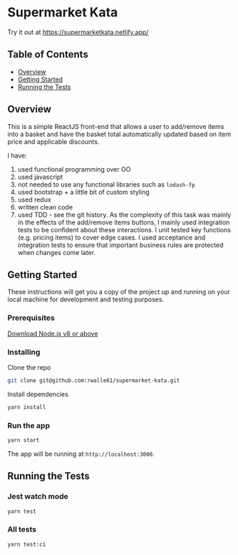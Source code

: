 # Supermarket Kata

Try it out at https://supermarketkata.netlify.app/

## Table of Contents

- [Overview](#overview)
- [Getting Started](#getting-started)
- [Running the Tests](#running-the-tests)

## Overview

This is a simple ReactJS front-end that allows a user to add/remove items into a basket and have the basket total automatically updated based on item price and applicable discounts.

I have:

1. used functional programming over OO
2. used javascript
3. not needed to use any functional libraries such as `lodash-fp`
4. used bootstrap + a little bit of custom styling
5. used redux
6. written clean code
7. used TDD - see the git history. As the complexity of this task was mainly in the effects of the add/remove items buttons, I mainly used integration tests to be confident about these interactions. I unit tested key functions (e.g. pricing items) to cover edge cases. I used acceptance and integration tests to ensure that important business rules are protected when changes come later.

## Getting Started

These instructions will get you a copy of the project up and running on your local machine for development and testing purposes.

### Prerequisites

[Download Node.js v8 or above](https://github.com/nodejs/node#download)

### Installing

Clone the repo

```bash
git clone git@github.com:rwalle61/supermarket-kata.git
```

Install dependencies

```bash
yarn install
```

### Run the app

```bash
yarn start
```

The app will be running at `http://localhost:3000`.

## Running the Tests

### Jest watch mode

```bash
yarn test
```

### All tests

```bash
yarn test:ci
```
